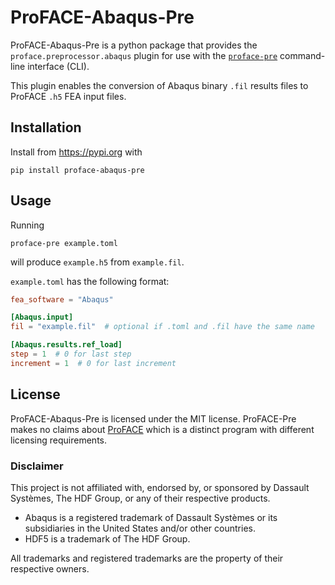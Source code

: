 <!--
SPDX-FileCopyrightText: 2025 ProFACE developers

SPDX-License-Identifier: MIT
-->

# ProFACE-Abaqus-Pre

ProFACE-Abaqus-Pre is a python package that provides the `proface.preprocessor.abaqus` plugin for use with the [`proface-pre`](https://github.com/ProFACE-dev/proface-pre) command-line interface (CLI).

This plugin enables the conversion of Abaqus binary `.fil` results files to ProFACE `.h5` FEA input files.

## Installation

Install from <https://pypi.org> with

```
pip install proface-abaqus-pre
```

## Usage

Running

```
proface-pre example.toml
```

will produce `example.h5` from `example.fil`.

`example.toml` has the following format:

```toml
fea_software = "Abaqus"

[Abaqus.input]
fil = "example.fil"  # optional if .toml and .fil have the same name

[Abaqus.results.ref_load]
step = 1  # 0 for last step
increment = 1  # 0 for last increment
```

## License

ProFACE-Abaqus-Pre is licensed under the MIT license.
ProFACE-Pre makes no claims about [ProFACE](https://proface.polimi.it) which is a distinct program with different licensing requirements.

### Disclaimer

This project is not affiliated with, endorsed by, or sponsored by Dassault Systèmes, The HDF Group, or any of their respective products.

- Abaqus is a registered trademark of Dassault Systèmes or its subsidiaries in the United States and/or other countries.
- HDF5 is a trademark of The HDF Group.

All trademarks and registered trademarks are the property of their respective owners.
